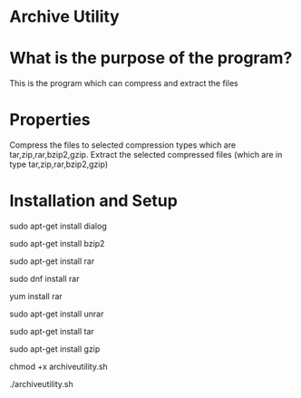 # Archive Utility
 # What is the purpose of the program?
This is the program which can compress and extract the files

 # Properties
 Compress the files to selected compression types which are tar,zip,rar,bzip2,gzip.
 Extract the selected compressed files (which are in type tar,zip,rar,bzip2,gzip)

 # Installation and Setup
 
 sudo apt-get install dialog

 sudo apt-get install bzip2

 sudo apt-get install rar
 
 sudo dnf install rar
 
 yum install rar
 
 sudo apt-get install unrar

 sudo apt-get install tar

 sudo apt-get install gzip

 chmod +x archiveutility.sh
 
  ./archiveutility.sh
